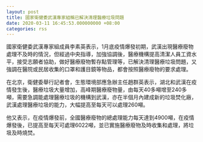 ```yaml
---
layout: post
title: 國家衛健委武漢專家組稱已解決清理醫療垃圾問題
date: 2020-03-11 16:45:53.000000000 +08:00
categories: rss
---
```


國家衛健委武漢專家組成員李素英表示，1月底疫情爆發初期，武漢出現醫療廢物處理不及時的情況，但經過中央指導，加強協調後，醫療機構提高清潔人員工資水平，接受志願者協助，做好醫療廢物暫存點管理等，已解決清理醫療垃圾問題，又強調在醫院或民居收集的口罩和護目鏡等物品，都會按照醫療廢物的要求處理。

在北京，衛健委舉行記者會，生態環境部應急辦主任趙群英表示，湖北和武漢在疫情發生後，醫療垃圾大量增加，高峰期醫療廢物量，由每天40多噸增至240多噸，需要急調能處理醫療垃圾的機構到武漢，亦在半個月內建成新的垃圾焚化廠，武漢處理醫療垃圾的能力，大幅提高至每天可以處理260噸。

他又表示，在疫情爆發前，全國醫療廢物的總處理能力每天達到4900噸，在疫情爆發後，已提高至每天可處理6022噸，並已實施醫療廢物及時收集和處理，將垃圾及時燒焚。
